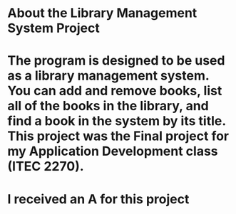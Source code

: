 # About the Library Management System Project

# The program is designed to be used as a library management system. You can add and remove books, list all of the books in the library, and find a book in the system by its title. This project was the Final project for my Application Development class (ITEC 2270).
# I received an A for this project

